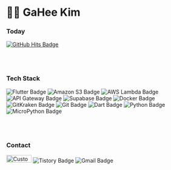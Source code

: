 # 👩‍💻 GaHee Kim


### Today
<a href="https://hits.seeyoufarm.com">
    <img src="https://hits.seeyoufarm.com/api/count/incr/badge.svg?url=https%3A%2F%2Fgithub.com%2Firismake&count_bg=%23000000&title_bg=%23000000&icon=github.svg&icon_color=%23FFFFFF&title=GitHub&edge_flat=false" alt="GitHub Hits Badge"/>
</a>

<br><br>

### Tech Stack

<div>
    <img src="https://img.shields.io/badge/Flutter-01579b?style=flat&logo=Flutter&logoColor=54c5f8" alt="Flutter Badge"/>
    <img src="https://img.shields.io/badge/amazons3-569A31?style=flat&logo=amazons3&logoColor=ffffff" alt="Amazon S3 Badge"/>
    <img src="https://img.shields.io/badge/awslambda-FF9900?style=flat&logo=awslambda&logoColor=ffffff" alt="AWS Lambda Badge"/>
    <img src="https://img.shields.io/badge/amazonapigateway-FF4F8B?style=flat&logo=amazonapigateway&logoColor=ffffff" alt="API Gateway Badge"/>
    <img src="https://img.shields.io/badge/Supabase-212529?style=flat&logo=Supabase&logoColor=3FCF8E" alt="Supabase Badge"/>
    <img src="https://img.shields.io/badge/Docker-FFFFFF?style=flat&logo=Docker&logoColor=2496ED" alt="Docker Badge"/>
    <img src="https://img.shields.io/badge/gitkraken-000000?style=flat&logo=gitkraken&logoColor=179287" alt="GitKraken Badge"/>
    <img src="https://img.shields.io/badge/git-F05032?style=flat&logo=git&logoColor=ffffff" alt="Git Badge"/>
    <img src="https://img.shields.io/badge/Dart-40c4ff?style=flat&logo=Dart&logoColor=01579b" alt="Dart Badge"/>
    <img src="https://img.shields.io/badge/Python-376e9c?style=flat&logo=python&logoColor=ffd43b" alt="Python Badge"/>
    <img src="https://img.shields.io/badge/MicroPython-2B2728?style=flat&logo=micropython&logoColor=white" alt="MicroPython Badge"/>
</div>

<br><br>

### Contact
<div>
    <a href="https://www.linkedin.com/in/%EA%B0%80%ED%9D%AC-%EA%B9%80-iris/" target="_blank" style="text-decoration: none;">
        <img src="https://image.irismake.shop/test/Group+267.png" alt="Custom Icon" style="width: 66px; height: 20px;"/>
    </a>
    <a href="https://heenano.tistory.com/" target="_blank" style="text-decoration: none;">
        <img src="https://img.shields.io/badge/tistory-ff5a4a?style=flat&logo=tistory&logoColor=white" alt="Tistory Badge"/>
    </a>
    <a href="mailto:iris3455@gmail.com" style="text-decoration: none;">
        <img src="https://img.shields.io/badge/Gmail-ffffff?style=flat&logo=Gmail&logoColor=e43f30" alt="Gmail Badge"/>
    </a>
</div>

<!--
**irismake/irismake** is a ✨ _special_ ✨ repository because its `README.md` (this file) appears on your GitHub profile.

Here are some ideas to get you started:

- 🔭 I’m currently working on ...
- 🌱 I’m currently learning ...
- 👯 I’m looking to collaborate on ...
- 🤔 I’m looking for help with ...
- 💬 Ask me about ...
- 📫 How to reach me: ...
- 😄 Pronouns: ...
- ⚡ Fun fact: ...
-->
